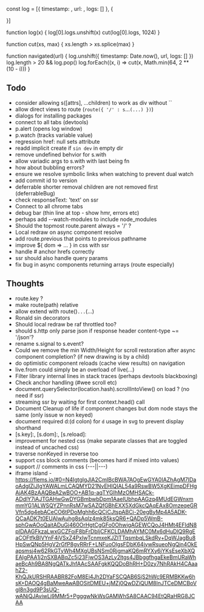 const log = [{
  timestamp: ,
  url: ,
  logs: []
}, {

}]

function log(x) {
  log[0].logs.unshift(x)
  cut(log[0].logs, 1024)
}

function cut(xs, max) {
  xs.length > xs.splice(max)
}

function navigated(url) {
  log.unshift({
    timestamp: Date.now(),
    url,
    logs: []
  })
  log.length > 20 && log.pop()
  log.forEach((x, i) => cut(x, Math.min(64, 2 ** (10 - i)))
}

## Todo
- consider allowing s([attrs], ...children) to work as div without ``
- allow direct views to route (`route({ '/' : s`...`(...) })`)
- dialogs for installing packages
- connect to all tabs (devtools)
- p.alert (opens log window)
- p.watch (tracks variable value)
- regression href: null sets attribute
- readd implicit create if `sin dev` in empty dir
- remove undefined behvior for s.with
- allow variadic args to s.with with last being fn
- how about bubbling errors?
- ensure we resolve symbolic links when watching to prevent dual watch
- add commit id to version
- deferrable shorter removal children are not removed first (deferrableBug)
- check responseText: 'text' on ssr
- Connect to all chrome tabs
- debug bar (thin line at top - show hmr, errors etc)
- perhaps add --watch-modules to include node_modules
- Should the topmost route.parent always = '/' ?
- Local redraw on async component resolve
- add route.previous that points to previous pathname
- improve ${ dom => ... } in css with ssr
- handle # anchor hrefs correctly
- ssr should also handle query params
- fix bug in async components returning arrays (route especially)

## Thoughts
- route.key ?
- make route(path) relative
- allow extend with route()`...`(...)
- Ronald sin decorators
- Should local redraw be raf throttled too?
- should s.http only parse json if response header content-type ~= '/json'?
- rename s.signal to s.event?
- Could we remove the min Width/Height for scroll restoration after async component completion? (if new drawing is by a child)
- do optimistic component reloads (cache view results) on navigation
- live.from could simply be an overload of live(...)
- Filter library internal lines in stack traces (perhaps devtools blackboxing)
- Check anchor handling (#wee scroll etc)
- document.querySelector(location.hash).scrollIntoView() on load ? (no need if ssr)
- streaming ssr by waiting for first context.head() call
- Document Cleanup of life if component changes but dom node stays the same (only issue w non keyed)
- document required d:(d colon) for `d` usage in svg to prevent display shorthand
- [s.key]:, [s.dom]:, [s.reload]:
- improvement for nested css (make separate classes that are toggled instead of uncached css)
- traverse nonKeyed in reverse too
- support css block comments (becomes hard if mixed into values)
- support // comments in css (---||---)
- iframe island - https://flems.io/#0=N4IgtglgJlA2CmIBcBWA7AOgEwGYA0IAZhAgM7IDaoAdgIZiJIgYAWALmLCAQMYD21NvEHIQIAL54a9RswBW5XgKEimpDFHgAjAK4BzAAQBeA2wBOO+AB1q-aqTYGIhMzOMHSACk-ADdlY7iAJTGAHwGwDYGBmbwbDpm1AaeIUbhpAAGzq4MUdEGWnxmmmYG1ALWSQYZPnnRsM7wSAZQfGBhEXX5XdGkcQAqEAx8OmzeqeGRVfn5dg4ebACeCO6tPDoMghh6cQCiCJtspABCi-20egByMp4A5ADK-QCaADK7t0EUAIwAuhg8sAqlz4mk85ksQR6+QADp5WmB-sphGwAOoQaitADuGj460OrHgtCgGFo0OhwigAGEWCQoJ4HMt4EFIdN8pIDAAGFkzaLwxGCZFojF8bFrDbIjCFKCLDAMhAYMC0Mx6dHuDlQ9RgEaCOFtfkBIVYnF4iVSxZ4PxIwTcnmxeKJZITTqsmbqLSkdRy+DqWJagBu8HpSwQNp5HgV2rGfP8gvRRrF+LNFuoOlgsFDbK64jywRsueoNgQjn4OkEapsmsj4w62RkGTyWh4MXgUBsNSm0RjgmaKQ6mRYXy6jYKsEseXbXQEAIgPAA1j2nSXBABqZc5i23FjwOS3AzLy2ltgs4JBbggfhgaEkeBmURaWhaeBcAh9BA8NgQATkJhfAAcSAAFgkKQQDoBhRH+D0zy7NhRAkH4CAaahZ2-KhQJkURSHRAABR82FoM8Ei4Jh2DYaFSCQAB6SjS2hWc9ERMBKKw6hsK+DAOQ4gBaMweAwABOSitDMEU+jMZj0QwDZiQUM8lnJTCeDMCBoVgl8n3gd9P3sUQ-wANjQJAviwLj9MMr5+PgggwNkWsGAMWhSA8CAAC94EtQRaHRG8JCAA
